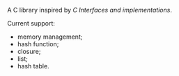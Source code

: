 A C library inspired by _C Interfaces and implementations_.

Current support:

- memory management;
- hash function;
- closure;
- list;
- hash table.

